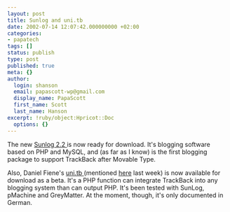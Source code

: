 ```yaml
---
layout: post
title: Sunlog and uni.tb
date: 2002-07-14 12:07:42.000000000 +02:00
categories:
- papatech
tags: []
status: publish
type: post
published: true
meta: {}
author:
  login: shanson
  email: papascott-wp@gmail.com
  display_name: PapaScott
  first_name: Scott
  last_name: Hanson
excerpt: !ruby/object:Hpricot::Doc
  options: {}
---
```

<p>The new <a href="http://www.sunlog.ch/_www/item00007.php">Sunlog 2.2 </a> is now ready for download. It's blogging software based on PHP and MySQL, and (as far as I know) is the first blogging package to support TrackBack after Movable Type. </p>
<p>Also, Daniel Fiene's <a href="http://www.blogstrasse.de/trackback/">uni.tb </a> (mentioned <a href="https://www.papascott.de/2002/07/06/1794.php">here</a> last week) is now available for download as a beta. It's a PHP function can integrate TrackBack into any blogging system than can output PHP. It's been tested with SunLog, pMachine and GreyMatter. At the moment, though, it's only documented in German.</p>
